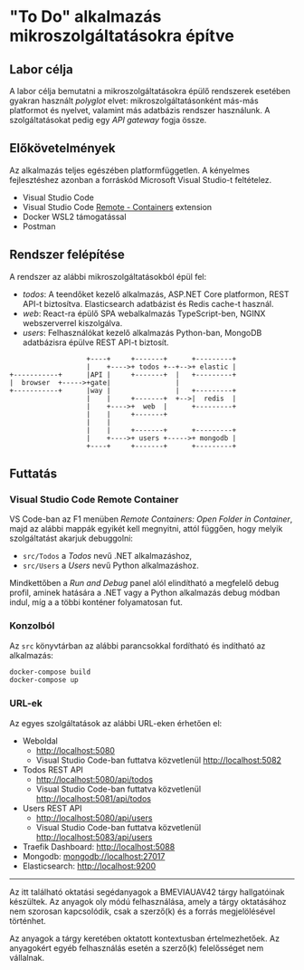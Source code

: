 # "To Do" alkalmazás mikroszolgáltatásokra építve

## Labor célja

A labor célja bemutatni a mikroszolgáltatásokra épülő rendszerek esetében gyakran használt _polyglot_ elvet: mikroszolgáltatásonként más-más platformot és nyelvet, valamint más adatbázis rendszer használunk. A szolgáltatásokat pedig egy _API gateway_ fogja össze.

## Előkövetelmények

Az alkalmazás teljes egészében platformfüggetlen. A kényelmes fejlesztéshez azonban a forráskód Microsoft Visual Studio-t feltételez.

- Visual Studio Code
- Visual Studio Code [Remote - Containers](https://marketplace.visualstudio.com/items?itemName=ms-vscode-remote.remote-containers) extension
- Docker WSL2 támogatással
- Postman

## Rendszer felépítése

A rendszer az alábbi mikroszolgáltatásokból épül fel:

- _todos_: A teendőket kezelő alkalmazás, ASP.NET Core platformon, REST API-t biztosítva. Elasticsearch adatbázist és Redis cache-t használ.
- _web_: React-ra épülő SPA webalkalmazás TypeScript-ben, NGINX webszerverrel kiszolgálva.
- _users_: Felhasználókat kezelő alkalmazás Python-ban, MongoDB adatbázisra épülve REST API-t biztosít.

```
                   +----+     +-------+      +---------+
                   |    +---->+ todos +--+-->+ elastic |
+-----------+      |API |     +-------+  |   +---------+
|  browser  +----->+gate|                |
+-----------+      |way |                |   +---------+
                   |    |     +-------+  +-->|  redis  |
                   |    +---->+  web  |      +---------+
                   |    |     +-------+
                   |    |
                   |    |     +-------+      +---------+
                   |    +---->+ users +----->+ mongodb |
                   +----+     +-------+      +---------+

```

## Futtatás

### Visual Studio Code Remote Container

VS Code-ban az F1 menüben _Remote Containers: Open Folder in Container_, majd az alábbi mappák egyikét kell megnyitni, attól függően, hogy melyik szolgáltatást akarjuk debuggolni:

- `src/Todos` a _Todos_ nevű .NET alkalmazáshoz,
- `src/Users` a _Users_ nevű Python alkalmazáshoz.

Mindkettőben a _Run and Debug_ panel alól elindítható a megfelelő debug profil, aminek hatására a .NET vagy a Python alkalmazás debug módban indul, míg a a többi konténer folyamatosan fut.

### Konzolból

Az `src` könyvtárban az alábbi parancsokkal fordítható és indítható az alkalmazás:

```bash
docker-compose build
docker-compose up
```

### URL-ek

Az egyes szolgáltatások az alábbi URL-eken érhetően el:

- Weboldal
  - <http://localhost:5080>
  - Visual Studio Code-ban futtatva közvetlenül <http://localhost:5082>
- Todos REST API
  - <http://localhost:5080/api/todos>
  - Visual Studio Code-ban futtatva közvetlenül <http://localhost:5081/api/todos>
- Users REST API
  - <http://localhost:5080/api/users>
  - Visual Studio Code-ban futtatva közvetlenül <http://localhost:5083/api/users>
- Traefik Dashboard: <http://localhost:5088>
- Mongodb: <mongodb://localhost:27017>
- Elasticsearch: <http://localhost:9200>

---

Az itt található oktatási segédanyagok a BMEVIAUAV42 tárgy hallgatóinak készültek. Az anyagok oly módú felhasználása, amely a tárgy oktatásához nem szorosan kapcsolódik, csak a szerző(k) és a forrás megjelölésével történhet.

Az anyagok a tárgy keretében oktatott kontextusban értelmezhetőek. Az anyagokért egyéb felhasználás esetén a szerző(k) felelősséget nem vállalnak.
